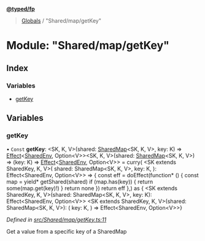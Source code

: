**[@typed/fp](../README.md)**

> [Globals](../globals.md) / "Shared/map/getKey"

# Module: "Shared/map/getKey"

## Index

### Variables

* [getKey](_shared_map_getkey_.md#getkey)

## Variables

### getKey

• `Const` **getKey**: \<SK, K, V>(shared: [SharedMap](../interfaces/_shared_map_sharedmap_.sharedmap.md)\<SK, K, V>, key: K) => [Effect](_effect_effect_.effect.md)\<[SharedEnv](../interfaces/_shared_core_services_sharedenv_.sharedenv.md), Option\<V>>\<SK, K, V>(shared: [SharedMap](../interfaces/_shared_map_sharedmap_.sharedmap.md)\<SK, K, V>) => (key: K) => [Effect](_effect_effect_.effect.md)\<[SharedEnv](../interfaces/_shared_core_services_sharedenv_.sharedenv.md), Option\<V>> = curry( \<SK extends SharedKey, K, V>( shared: SharedMap\<SK, K, V>, key: K, ): Effect\<SharedEnv, Option\<V>> => { const eff = doEffect(function* () { const map = yield* getShared(shared) if (map.has(key)) { return some(map.get(key)!) } return none }) return eff },) as { \<SK extends SharedKey, K, V>(shared: SharedMap\<SK, K, V>, key: K): Effect\<SharedEnv, Option\<V>> \<SK extends SharedKey, K, V>(shared: SharedMap\<SK, K, V>): ( key: K, ) => Effect\<SharedEnv, Option\<V>>}

*Defined in [src/Shared/map/getKey.ts:11](https://github.com/TylorS/typed-fp/blob/6ccb290/src/Shared/map/getKey.ts#L11)*

Get a value from a specific key of a SharedMap

